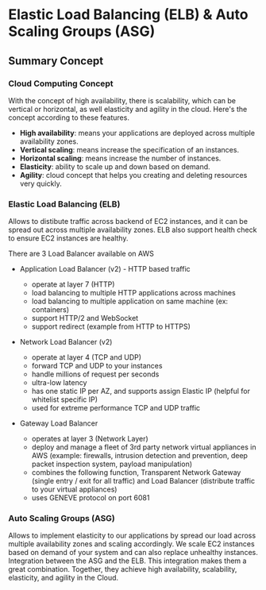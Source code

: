 # Elastic Load Balancing (ELB) & Auto Scaling Groups (ASG)

## Summary Concept

### Cloud Computing Concept

With the concept of high availability, there is scalability, which can be vertical or horizontal, as well elasticity and agility in the cloud. Here's the concept according to these features.

- **High availability**: means your applications are deployed across multiple availability zones.
- **Vertical scaling**: means increase the specification of an instances.
- **Horizontal scaling**: means increase the number of instances. 
- **Elasticity**: ability to scale up and down based on demand. 
- **Agility**: cloud concept that helps you creating and deleting resources very quickly.

### Elastic Load Balancing (ELB)

Allows to distibute traffic across backend of EC2 instances, and it can be spread out across multiple availability zones. ELB also support health check to ensure EC2 instances are healthy.

There are 3 Load Balancer available on AWS
- Application Load Balancer (v2) - HTTP based traffic
    - operate at layer 7 (HTTP)
    - load balancing to multiple HTTP applications across machines
    - load balancing to multiple application on same machine (ex: containers)
    - support HTTP/2 and WebSocket
    - support redirect (example from HTTP to HTTPS)

- Network Load Balancer (v2)
    - operate at layer 4 (TCP and UDP)
    - forward TCP and UDP to your instances
    - handle millions of request per seconds
    - ultra-low latency
    - has one static IP per AZ, and supports assign Elastic IP (helpful for whitelist specific IP)
    - used for extreme performance TCP and UDP traffic

- Gateway Load Balancer
    - operates at layer 3 (Network Layer)
    - deploy and manage a fleet of 3rd party network virtual appliances in AWS (example: firewalls, intrusion detection and prevention, deep packet inspection system, payload manipulation)
    - combines the following function, Transparent Network Gateway (single entry / exit for all traffic) and Load Balancer (distribute traffic to your virtual appliances) 
    - uses GENEVE protocol on port 6081


### Auto Scaling Groups (ASG)

Allows to implement elasticity to our applications by spread our load across multiple availability zones and scaling accordingly. We scale EC2 instances based on demand of your system and can also replace unhealthy instances. Integration between the ASG and the ELB. This integration makes them a great combination. Together, they achieve high availability, scalability, elasticity, and agility in the Cloud.
